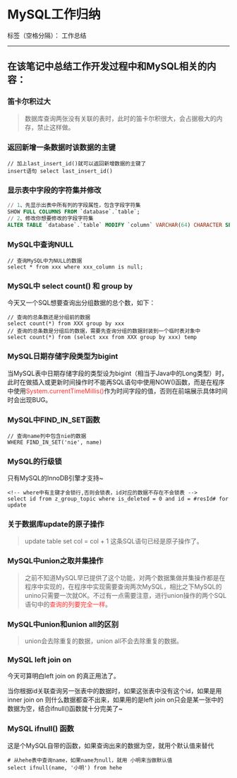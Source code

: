 ﻿# MySQL工作归纳

标签（空格分隔）： 工作总结

---

## 在该笔记中总结工作开发过程中和MySQL相关的内容：

### 笛卡尔积过大

> 数据库查询两张没有关联的表时，此时的笛卡尔积很大，会占据极大的内存，禁止这样做。

### 返回新增一条数据时该数据的主键

``` mysql
// 加上last_insert_id()就可以返回新增数据的主键了
insert语句 select last_insert_id()
```

### 显示表中字段的字符集并修改

``` sql
// 1、先显示出表中所有列的字段属性，包含字段字符集
SHOW FULL COLUMNS FROM `database`.`table`;
// 2、修改你想要修改的字段字符集
ALTER TABLE `database`.`table` MODIFY `column` VARCHAR(64) CHARACTER SET utf8mb4 COLLATE utf8mb4_unicode_ci;
```

### MySQL中查询NULL

``` 
// 查询MySQL中为NULL的数据
select * from xxx where xxx_column is null;
``` 

### MySQL中 select count() 和 group by

今天又一个SQL想要查询出分组数据的总个数，如下：

``` 
// 查询的总条数还是分组前的数据
select count(*) from XXX group by xxx
// 查询的总条数是分组后的数据，需要先查询分组的数据封装到一个临时表对象中
select count(*) from (select xxx from XXX group by xxx) temp
``` 

### MySQL日期存储字段类型为bigint

当MySQL表中日期存储字段的类型设为bigint（相当于Java中的Long类型）时，此时在做插入或更新时间操作时不能再SQL语句中使用NOW()函数，而是在程序中使用<font color="FF2D2D">System.currentTimeMillis()</font>作为时间字段的值，否则在前端展示具体时间时会出现BUG。

### MySQL中FIND_IN_SET函数

``` 
// 查询name列中包含nie的数据
WHERE FIND_IN_SET('nie', name)
``` 

### MySQL的行级锁

只有MySQL的InnoDB引擎才支持~

``` 
<!-- where中有主键才会锁行,否则会锁表，id对应的数据不存在不会锁表 -->
select id from z_group_topic where is_deleted = 0 and id = #resId# for update
``` 

### 关于数据库update的原子操作

 > update table set col = col + 1 这条SQL语句已经是原子操作了。

### MySQL中union之取并集操作

 > 之前不知道MySQL早已提供了这个功能，对两个数据集做并集操作都是在程序中实现的，在程序中实现需要查询两次MySQL，相比之下MySQL的unino只需要一次就OK。不过有一点需要注意，进行union操作的两个SQL语句中的<font color="FF2D2D">查询的列要完全一样</font>。
 
### MySQL中union和union all的区别

 > union会去除重复的数据，union all不会去除重复的数据。

### MySQL left join on

今天可算明白left join on 的真正用法了。

当你根据id关联查询另一张表中的数据时，如果这张表中没有这个id，如果是用inner join on 则什么数据都查不出来，如果用的是left join on只会是某一张中的数据为空，结合ifnull()函数就十分完美了~

### MySQL ifnull() 函数

这是个MySQL自带的函数，如果查询出来的数据为空，就用个默认值来替代

```
# 从hehe表中查询name，如果name为null，就用 小明来当做默认值
select ifnull(name, '小明') from hehe
```
